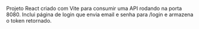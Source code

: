 <!-- Use this file to provide workspace-specific custom instructions to Copilot. For more details, visit https://code.visualstudio.com/docs/copilot/copilot-customization#_use-a-githubcopilotinstructionsmd-file -->

Projeto React criado com Vite para consumir uma API rodando na porta 8080. Inclui página de login que envia email e senha para /login e armazena o token retornado.
